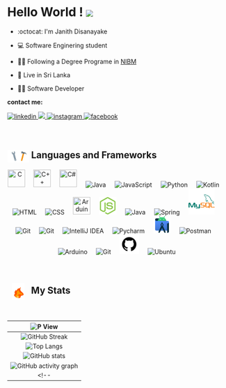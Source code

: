 <h1> Hello World !
<img align=center src="/Images/earth.gif" style="width:50px; height=50px"/>
</h1>
  
<!--<img align="right" src="https://cdn-icons-png.flaticon.com/512/5986/5986092.png" width=500/>-->
<!--<img align="right" src="https://media3.giphy.com/media/rXzHCTpiVyWb7vMsVb/giphy.gif?cid=ecf05e473uw2rxb7jvlvbxa71eu8hewrn3z9qe86krfttve3&rid=giphy.gif&ct=s" height=300/>-->
  
- :octocat: I'm Janith Disanayake
- :computer: Software Enginering student
- :man_student: Following a Degree Programe in [NIBM](https://www.nibm.lk/)
- :lion: Live in Sri Lanka
- :man_technologist: Software Developer

  </div>
  
<b> contact me: </b>
</br>

<a href="https://www.linkedin.com/in/janith-disanayake-8511b0240/">
<img src=https://img.shields.io/badge/linkedin-black.svg?&style=for-the-badge&logo=linkedin&logoColor=white alt=linkedin style="margin-bottom: 5px;" />
</a>
<a href="mailto:janith.kavinda3003@gmail.com" target="_blank">
<img src=https://img.shields.io/badge/gmail-%66103178?style=for-the-badge&logo=youtube&logoColor=white />
</a>
<a href="https://instagram.com/ " target="_blank">
<img src=https://img.shields.io/badge/instagram-purple.svg?&style=for-the-badge&logo=instagram&logoColor=white alt=instagram style="margin-bottom: 5px;" />
</a>
<a href="https://www.facebook.com/ " target="_blank">
<img src=https://img.shields.io/badge/facebook-%232E87FB.svg?&style=for-the-badge&logo=facebook&logoColor=white alt=facebook style="margin-bottom: 5px;" />
</a> <br> <br> <br>


<h2> <img align=center src="Images/tools.gif" style="width:50px; height=50px"/> Languages and Frameworks </h2>
<div align="center">
  <img src="/Images/c-logo.svg" title="C" **alt="C" width="40" height="40"/>
  &nbsp;&nbsp;&nbsp;
  <img src="/Images/c%2B%2B-logo.svg" title="C++" **alt="C++" width="40" height="40"/>
  &nbsp;&nbsp;&nbsp;
  <img src="/Images/c%23-logo.png" title="C#" **alt="C#" width="40" height="40"/>
  &nbsp;&nbsp;&nbsp;
  <img src="/Images/java-logo.png" title="Java" alt="Java" width="30" height="auto"/>
  &nbsp;&nbsp;&nbsp;
  <img src="/Images/javascript-logo.svg" title="JavaScript" alt="JavaScript" width="40" height="40"/>
  &nbsp;&nbsp;&nbsp;
  <img src="/Images/python-logo.png" title="Python" alt="Python" width="40" height="40"/>
  &nbsp;&nbsp;&nbsp;
  <img src="/Images/kotlin-logo.svg" title="Kotlin" alt="Kotlin" width="43" height="auto"/>
  &nbsp;&nbsp;&nbsp;
  <img src="/Images/html5-logo.svg" title="HTML5" alt="HTML" width="40" height="40"/>
  &nbsp;&nbsp;&nbsp;
  <img src="/Images/css3-logo.svg" title="CSS" alt="CSS" width="44" height="44"/>
  &nbsp;&nbsp;&nbsp;
  <img src="/Images/arduino-lang-icon.svg" title="Arduino" **alt="Arduino" width="40" height="40"/>
  &nbsp;&nbsp;&nbsp;
  <img src="/Images/nodejs-logo.svg" title="Node JS" alt="Node JS" width="40" height="auto"/>
  &nbsp;&nbsp;&nbsp;
  <img src="/Images/reactjs-icon.svg" title="React" alt="Java" width="40" height="auto"/>
  &nbsp;&nbsp;&nbsp;
  <img src="/Images/spring-boot-logo.png" title="Spring" alt="Spring" width="43" height="auto"/>
  &nbsp;&nbsp;&nbsp;
  <img src="/Images/mysql-logo.svg" title="MySql" **alt="C#" width="60" height="60"/>
  &nbsp;&nbsp;&nbsp;
  
<!--
</div>

### :hammer_and_pick: Tools :
<div>
-->
  <img src="/Images/vscode-logo.svg" title="Visual Studio Code" alt="Git" width="40" height="40"/>
  &nbsp;&nbsp;&nbsp;
  <img src="/Images/visual-studio-logo.svg" title="Visual Studio" alt="Git" width="40" height="40"/>
  &nbsp;&nbsp;&nbsp;
  <img src="/Images/intellij-logo.svg" title="IntelliJ IDEA" alt="IntelliJ IDEA" width="40" height="40"/>
  &nbsp;&nbsp;&nbsp;
  <img src="/Images/pycharm-logo.svg" title="Pycharm" alt="Pycharm" width="40" height="40"/>
  &nbsp;&nbsp;&nbsp;
  <img src="/Images/android-studio-logo.svg" title="Android Studio" alt="Android Studio" width="40" height="40"/>
  &nbsp;&nbsp;&nbsp;
  <img src="/Images/postman-logo.svg" title="Postman" alt="Postman" width="35" height="35"/>
  &nbsp;&nbsp;&nbsp;
  <img src="/Images/arduino-logo.png" title="Arduino" alt="Arduino" width="35" height="35"/>
  &nbsp;&nbsp;&nbsp;
  <img src="/Images/git-logo.svg" title="Git" alt="Git" width="40" height="40"/>
  &nbsp;&nbsp;&nbsp;
  <img src="/Images/github-logo.svg" title="GitHub" alt="GitHub" width="45" height="45"/>
  &nbsp;&nbsp;&nbsp;
  <img src="/Images/ubuntu-logo.png" title="Ubuntu" alt="Ubuntu" width="45" height="45"/>
  
</div>
<br><br>


<h2> &nbsp; <img align=center src="Images/fire.gif" style="width:30px; height=30px"/> &nbsp; My Stats </h2></br>

|   <img src="https://komarev.com/ghpvc/?username=Janith3003&style=for-the-badge&color=yellowgreen" alt="P View"/>    |
|:---:|
|   ![GitHub Streak](http://github-readme-streak-stats.herokuapp.com?user=Janith3003&theme=navy-gear&card_width=500)   |
|   ![Top Langs](https://github-readme-stats.vercel.app/api/top-langs/?username=janith3003&hide_border=true&layout=compact&theme=rose_pine&card_width=450) |
|   ![GitHub stats](https://github-readme-stats.vercel.app/api?username=janith3003&show_icons=true&count_private=true&hide_border=true&theme=outrun) |
|   ![GitHub activity graph](https://github-readme-activity-graph.cyclic.app/graph?username=Janith3003&theme=merko&width=500) |
<!-- |   ![Leetcode Stats](https://leetcard.jacoblin.cool/Janith3003)    | -->

<!-- |   <a href="http://www.github.com/Janith3003"><img src="https://activity-graph.herokuapp.com/graph?username=Janith3003&bg_color=1c1917&color=ffffff&line=0891b2&point=ffffff&area_color=1c1917&area=true&hide_border=true&custom_title=GitHub%20Commits%20Graph" alt="GitHub Commits Graph" width="500" height="auto" /></a>   | -->
  

<!--
[![image](https://user-images.githubusercontent.com/98578391/178123006-4f2439a8-ba18-4c95-8203-53477f8bac3f.png)](https://www.linkedin.com/in/janith-disanayake-8511b0240/)   ![image](https://user-images.githubusercontent.com/98578391/178123099-70015bb1-4d19-4640-8722-5b62a5df5abf.png)   ![image](https://user-images.githubusercontent.com/98578391/178123194-7343826f-7c96-4878-b12f-75491fbc2bcf.png)
-->

